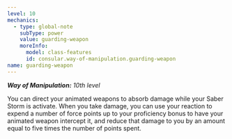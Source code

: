 ```yaml
---
level: 10
mechanics:
  - type: global-note
    subType: power
    value: guarding-weapon
    moreInfo:
      model: class-features
      id: consular.way-of-manipulation.guarding-weapon
name: guarding-weapon
---
```

_**Way of Manipulation:** 10th level_
You can direct your animated weapons to absorb damage while your Saber Storm is activate. When you take damage, you can use your reaction to expend a number of force points up to your proficiency bonus to have your animated weapon intercept it, and reduce that damage to you by an amount equal to five times the number of points spent.